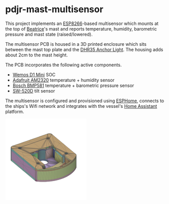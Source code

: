 # pdjr-mast-multisensor

This project implements an
[ESP8266](https://www.espressif.com/en/products/socs/esp8266)-based
multisensor which mounts at the top of
[Beatrice](https://www.pdjr.eu/beatrice/wp-content/uploads/2021/01/beatrice.jpg)'s
mast and reports temperature, humidity, barometric pressure and mast
state (raised/lowered).

The multisensor PCB is housed in a 3D printed enclosure which sits
between the mast top plate and the
[DHR35 Anchor Light](https://www.dhr.nl/dhr-marine/products/navigation-lights/dhr35).
The housing adds about 2cm to the mast height.

The PCB incorporates the following active components.

* [Wemos D1 Mini](https://www.wemos.cc/en/latest/d1/d1_mini.html) SOC
* [Adafruit AM2320](https://www.adafruit.com/product/3721) temperature + humidity sensor
* [Bosch BMP581](https://www.bosch-sensortec.com/products/environmental-sensors/pressure-sensors/bmp581/) temperature + barometric pressure sensor
* [SW-520D](https://www.switchelectronics.co.uk/products/sw520d-ball-tilt-vibration-switch) tilt sensor

The multisensor is configured and provisioned using
[ESPHome](https://esphome.io/index.html),
connects to the ships's Wifi network and integrates with the vessel's
[Home Assistant](https://www.home-assistant.io/)
platform.

![Multisensor enclosure](./resources/enclosure.png)
